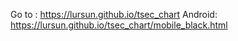 Go to  : https://lursun.github.io/tsec_chart
Android: https://lursun.github.io/tsec_chart/mobile_black.html